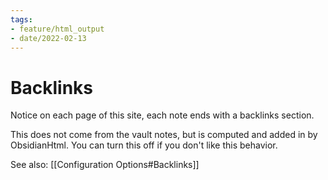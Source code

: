 ```yaml
---
tags:
- feature/html_output
- date/2022-02-13
---
```


# Backlinks
Notice on each page of this site, each note ends with a backlinks section. 

This does not come from the vault notes, but is computed and added in by ObsidianHtml. You can turn this off if you don't like this behavior.

See also: [[Configuration Options#Backlinks]]